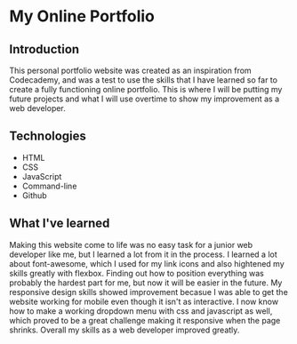 # My Online Portfolio

## Introduction 

This personal portfolio website was created as an inspiration from Codecademy, and was a test to use the skills that I have learned so far to create a fully functioning online portfolio. This is where I will be putting my future projects and what I will use overtime to show my improvement as a web developer.

## Technologies

* HTML
* CSS
* JavaScript
* Command-line
* Github

## What I've learned

Making this website come to life was no easy task for a junior web developer like me, but I learned a lot from it in the process. I learned a lot about font-awesome, which I used for my link icons and also hightened my skills greatly with flexbox. Finding out how to position everything was probably the hardest part for me, but now it will be easier in the future. My responsive design skills showed improvement becasue I was able to get the website working for mobile even though it isn't as interactive. I now know how to make a working dropdown menu with css and javascript as well, which proved to be a great challenge making it responsive when the page shrinks. Overall my skills as a web developer improved greatly.
